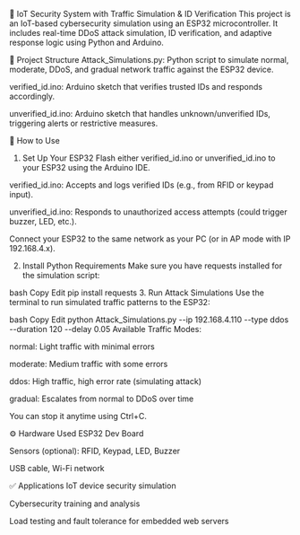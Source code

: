 🔐 IoT Security System with Traffic Simulation & ID Verification
This project is an IoT-based cybersecurity simulation using an ESP32 microcontroller. It includes real-time DDoS attack simulation, ID verification, and adaptive response logic using Python and Arduino.

📁 Project Structure
Attack_Simulations.py: Python script to simulate normal, moderate, DDoS, and gradual network traffic against the ESP32 device.

verified_id.ino: Arduino sketch that verifies trusted IDs and responds accordingly.

unverified_id.ino: Arduino sketch that handles unknown/unverified IDs, triggering alerts or restrictive measures.

🚀 How to Use
1. Set Up Your ESP32
Flash either verified_id.ino or unverified_id.ino to your ESP32 using the Arduino IDE.

verified_id.ino: Accepts and logs verified IDs (e.g., from RFID or keypad input).

unverified_id.ino: Responds to unauthorized access attempts (could trigger buzzer, LED, etc.).

Connect your ESP32 to the same network as your PC (or in AP mode with IP 192.168.4.x).

2. Install Python Requirements
Make sure you have requests installed for the simulation script:

bash
Copy
Edit
pip install requests
3. Run Attack Simulations
Use the terminal to run simulated traffic patterns to the ESP32:

bash
Copy
Edit
python Attack_Simulations.py --ip 192.168.4.110 --type ddos --duration 120 --delay 0.05
Available Traffic Modes:

normal: Light traffic with minimal errors

moderate: Medium traffic with some errors

ddos: High traffic, high error rate (simulating attack)

gradual: Escalates from normal to DDoS over time

You can stop it anytime using Ctrl+C.

⚙️ Hardware Used
ESP32 Dev Board

Sensors (optional): RFID, Keypad, LED, Buzzer

USB cable, Wi-Fi network

✅ Applications
IoT device security simulation

Cybersecurity training and analysis

Load testing and fault tolerance for embedded web servers
